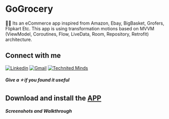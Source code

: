 # GoGrocery
🚀💗 Its an eCommerce app inspired from Amazon, Ebay, BigBasket, Grofers, Flipkart Etc. This app is using transformation motions based on MVVM (ViewModel, Coroutines, Flow, LiveData, Room, Repository, Retrofit) architecture.


## Connect with me 
[![Linkedin](https://img.shields.io/badge/-Adarsh%20Sahu-blue?style=flat-square&logo=linkedin&logoColor=white&link=https://www.linkedin.com/in/sahuadarsh0/)](https://www.linkedin.com/in/sahuadarsh0/)
[![Gmail](https://img.shields.io/badge/-sahuadarsh0@gmail.com-gray?style=flat-square&logo=gmail&logoColor=red&link=)](mailto:sahuadarsh0@gmail.com)
[![Technited Minds](https://img.shields.io/badge/-Technited%20Minds-blue?style=flat-square&logo=android&logoColor=white&link=https://www.technitedminds.com/)](http://www.technitedminds.com/)

##### Give a ⭐️ if you found it useful

## Download and install the [APP](https://play.google.com/store/apps/details?id=technited.minds.gogrocery/)
##### Screenshots and Walkthrough
